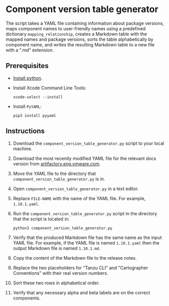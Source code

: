 # Component version table generator

The script takes a YAML file containing information about package versions, maps component names to user-friendly names using a predefined dictionary `mapping_relationship`, creates a Markdown table with the mapped names and package versions, sorts the table alphabetically by component name, and writes the resulting Markdown table to a new file with a ".md" extension.

## Prerequisites

- [Install python](https://www.python.org/downloads/).

- Install Xcode Command Line Tools:

    ```console
    xcode-select --install
    ```

- Install `PyYAML`:

    ```console
    pip3 install pyyaml
    ```

## Instructions

1. Download the `component_version_table_generator.py` script to your local machine.

2. Download the most recently modified YAML file for the relevant docs version from [artifactory.eng.vmware.com](https://artifactory.eng.vmware.com/ui/native/tap-builds-generic-local/).

3. Move the YAML file to the directory that `component_version_table_generator.py` is in.

4. Open `component_version_table_generator.py` in a text editor. 

5. Replace `FILE-NAME` with the name of the YAML file. For example, `1.10.1.yaml`.

6. Run the `component_version_table_generator.py` script in the directory that the script is located in:

   ```console
   python3 component_version_table_generator.py
   ```

7. Verify that the produced Markdown file has the same name as the input YAML file. For example, if the YAML file is named `1.10.1.yaml` then the output Markdown file is named `1.10.1.md`.
 
8. Copy the content of the Markdown file to the release notes.

9. Replace the two placeholders for "Tanzu CLI" and "Cartographer Conventions" with their real version numbers.

10. Sort these two rows in alphabetical order.

11. Verify that any necessary alpha and beta labels are on the correct components.
